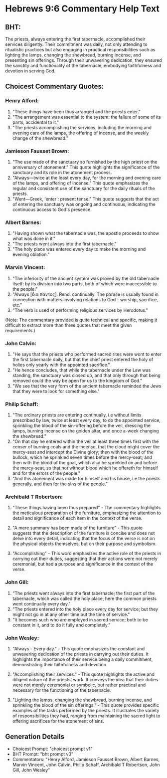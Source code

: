 # Hebrews 9:6 Commentary Help Text

## BHT:
The priests, always entering the first tabernacle, accomplished their services diligently. Their commitment was daily, not only attending to ritualistic practices but also engaging in practical responsibilities such as lighting the lamps, changing the shewbread, burning incense, and presenting sin offerings. Through their unwavering dedication, they ensured the sanctity and functionality of the tabernacle, embodying faithfulness and devotion in serving God.

## Choicest Commentary Quotes:
### Henry Alford:
1. "These things have been thus arranged and the priests enter."
2. "The arrangement was essential to the system: the failure of some of its parts, accidental to it."
3. "The priests accomplishing the services, including the morning and evening care of the lamps, the offering of incense, and the weekly change of the shewbread."

### Jamieson Fausset Brown:
1. "The use made of the sanctuary so furnished by the high priest on the anniversary of atonement." This quote highlights the significance of the sanctuary and its role in the atonement process.
2. "Always—twice at the least every day, for the morning and evening care of the lamps, and offering of incense." This quote emphasizes the regular and consistent use of the sanctuary for the daily rituals of the priests.
3. "Went—Greek, 'enter': present tense." This quote suggests that the act of entering the sanctuary was ongoing and continuous, indicating the continuous access to God's presence.

### Albert Barnes:
1. "Having shown what the tabernacle was, the apostle proceeds to show what was done in it."
2. "The priests went always into the first tabernacle."
3. "The holy place was entered every day to make the morning and evening oblation."

### Marvin Vincent:
1. "The inferiority of the ancient system was proved by the old tabernacle itself: by its division into two parts, both of which were inaccessible to the people."
2. "Always [δια παντος]. Rend. continually. The phrase is usually found in connection with matters involving relations to God - worship, sacrifice, etc."
3. "The verb is used of performing religious services by Herodotus."

(Note: The commentary provided is quite technical and specific, making it difficult to extract more than three quotes that meet the given requirements.)

### John Calvin:
1. "He says that the priests who performed sacred rites were wont to enter the first tabernacle daily, but that the chief priest entered the holy of holies only yearly with the appointed sacrifice."
2. "He hence concludes, that while the tabernacle under the Law was standing, the sanctuary was closed up, and that only through that being removed could the way be open for us to the kingdom of God."
3. "We see that the very form of the ancient tabernacle reminded the Jews that they were to look for something else."

### Philip Schaff:
1. "The ordinary priests are entering continually, i.e without limits prescribed by law, twice at least every day, to do the appointed service, sprinkling the blood of the sin-offering before the veil, dressing the lamps, burning incense on the golden altar, and once a-week changing the shewbread." 
2. "On that day he entered within the veil at least three times first with the censer of burning coals and the incense, that the cloud might cover the mercy-seat and intercept the Divine glory; then with the blood of the bullock, which he sprinkled seven times before the mercy-seat; and then with the blood of the goat, which also he sprinkled on and before the mercy-seat, so that not without blood which he offereth for himself and for the errors of the people."
3. "And this atonement was made for himself and his house, i.e the priests generally, and then for the sins of the people."

### Archibald T Robertson:
1. "These things having been thus prepared" - The commentary highlights the meticulous preparation of the furniture, emphasizing the attention to detail and significance of each item in the context of the verse.

2. "A mere summary has been made of the furniture" - This quote suggests that the description of the furniture is concise and does not delve into every detail, indicating that the focus of the verse is not on the physical objects themselves, but on their purpose and symbolism.

3. "Accomplishing" - This word emphasizes the active role of the priests in carrying out their duties, suggesting that their actions were not merely ceremonial, but had a purpose and significance in the context of the verse.

### John Gill:
1. "The priests went always into the first tabernacle; the first part of the tabernacle, which was called the holy place, here the common priests went continually every day." 
2. "The priests entered into the holy place every day for service; but they might not go in at any other time but the time of service." 
3. "It becomes such who are employed in sacred service; both to be constant in it, and to do it fully and completely."

### John Wesley:
1. "Always - Every day." - This quote emphasizes the constant and unwavering dedication of the priests in carrying out their duties. It highlights the importance of their service being a daily commitment, demonstrating their faithfulness and devotion.

2. "Accomplishing their services." - This quote highlights the active and diligent nature of the priests' work. It conveys the idea that their duties were not merely ceremonial or symbolic, but rather practical and necessary for the functioning of the tabernacle.

3. "Lighting the lamps, changing the shewbread, burning incense, and sprinkling the blood of the sin offerings." - This quote provides specific examples of the tasks performed by the priests. It illustrates the variety of responsibilities they had, ranging from maintaining the sacred light to offering sacrifices for the atonement of sins.


## Generation Details
- Choicest Prompt: "choicest prompt v1"
- BHT Prompt: "bht prompt v3"
- Commentators: "Henry Alford, Jamieson Fausset Brown, Albert Barnes, Marvin Vincent, John Calvin, Philip Schaff, Archibald T Robertson, John Gill, John Wesley"
